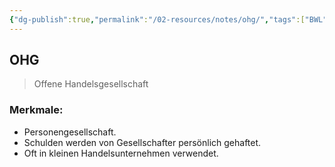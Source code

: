 ```yaml
---
{"dg-publish":true,"permalink":"/02-resources/notes/ohg/","tags":["BWL"],"noteIcon":"","updated":"2024-08-19T09:35:36.000+02:00"}
---
```


## OHG 
> Offene Handelsgesellschaft

### Merkmale:
- Personengesellschaft.
- Schulden werden von Gesellschafter persönlich gehaftet.
- Oft in kleinen Handelsunternehmen verwendet.
